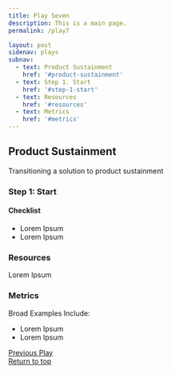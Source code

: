 ```yaml
---
title: Play Seven
description: This is a main page.
permalink: /play7

layout: post
sidenav: plays
subnav: 
  - text: Product Sustainment
    href: '#product-sustainment'
  - text: Step 1. Start
    href: '#step-1-start'
  - text: Resources
    href: '#resources'
  - text: Metrics
    href: '#metrics'
---
```


## Product Sustainment
Transitioning a solution to product sustainment

### Step 1: Start
#### Checklist
- Lorem Ipsum
- Lorem Ipsum

### Resources
Lorem Ipsum

### Metrics
Broad Examples Include:
- Lorem Ipsum
- Lorem Ipsum

[Previous Play](/CITZ-IMB-playbook/play6)
<br/>
[Return to top](#)
